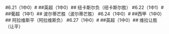 #6.21（1中0）#
##英超（1中0）##
纽卡斯尔负（纽卡斯尔胜）
#6.22（1中1）#
##葡超（1中1）##
波尔蒂芒胜（波尔蒂芒胜）
#6.24（1中0）#
##西甲（1中0）##
阿拉维斯平（阿拉维斯负）
#6.27（1中0）#
##英超（1中0）##
维拉让胜（让平）